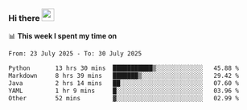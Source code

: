### Hi there <a href="https://www.gautamkrishnar.com/"><img src="https://media.giphy.com/media/hvRJCLFzcasrR4ia7z/giphy.gif" width="25px"></a>

📊 **This week I spent my time on**

<!--START_SECTION:waka-->

```txt
From: 23 July 2025 - To: 30 July 2025

Python       13 hrs 30 mins  ███████████▒░░░░░░░░░░░░░   45.88 %
Markdown     8 hrs 39 mins   ███████▒░░░░░░░░░░░░░░░░░   29.42 %
Java         2 hrs 14 mins   ██░░░░░░░░░░░░░░░░░░░░░░░   07.60 %
YAML         1 hr 9 mins     █░░░░░░░░░░░░░░░░░░░░░░░░   03.96 %
Other        52 mins         ▓░░░░░░░░░░░░░░░░░░░░░░░░   02.99 %
```

<!--END_SECTION:waka-->
